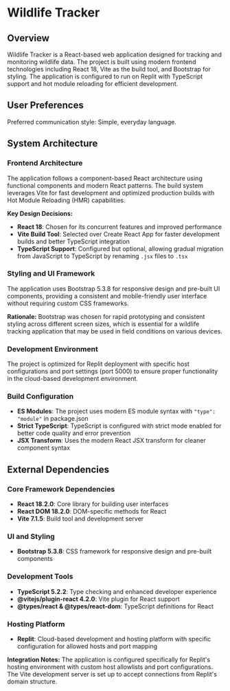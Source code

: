 # Wildlife Tracker

## Overview

Wildlife Tracker is a React-based web application designed for tracking and monitoring wildlife data. The project is built using modern frontend technologies including React 18, Vite as the build tool, and Bootstrap for styling. The application is configured to run on Replit with TypeScript support and hot module reloading for efficient development.

## User Preferences

Preferred communication style: Simple, everyday language.

## System Architecture

### Frontend Architecture
The application follows a component-based React architecture using functional components and modern React patterns. The build system leverages Vite for fast development and optimized production builds with Hot Module Reloading (HMR) capabilities.

**Key Design Decisions:**
- **React 18**: Chosen for its concurrent features and improved performance
- **Vite Build Tool**: Selected over Create React App for faster development builds and better TypeScript integration
- **TypeScript Support**: Configured but optional, allowing gradual migration from JavaScript to TypeScript by renaming `.jsx` files to `.tsx`

### Styling and UI Framework
The application uses Bootstrap 5.3.8 for responsive design and pre-built UI components, providing a consistent and mobile-friendly user interface without requiring custom CSS frameworks.

**Rationale:** Bootstrap was chosen for rapid prototyping and consistent styling across different screen sizes, which is essential for a wildlife tracking application that may be used in field conditions on various devices.

### Development Environment
The project is optimized for Replit deployment with specific host configurations and port settings (port 5000) to ensure proper functionality in the cloud-based development environment.

### Build Configuration
- **ES Modules**: The project uses modern ES module syntax with `"type": "module"` in package.json
- **Strict TypeScript**: TypeScript is configured with strict mode enabled for better code quality and error prevention
- **JSX Transform**: Uses the modern React JSX transform for cleaner component syntax

## External Dependencies

### Core Framework Dependencies
- **React 18.2.0**: Core library for building user interfaces
- **React DOM 18.2.0**: DOM-specific methods for React
- **Vite 7.1.5**: Build tool and development server

### UI and Styling
- **Bootstrap 5.3.8**: CSS framework for responsive design and pre-built components

### Development Tools
- **TypeScript 5.2.2**: Type checking and enhanced developer experience
- **@vitejs/plugin-react 4.2.0**: Vite plugin for React support
- **@types/react & @types/react-dom**: TypeScript definitions for React

### Hosting Platform
- **Replit**: Cloud-based development and hosting platform with specific configuration for allowed hosts and port mapping

**Integration Notes:** The application is configured specifically for Replit's hosting environment with custom host allowlists and port configurations. The Vite development server is set up to accept connections from Replit's domain structure.